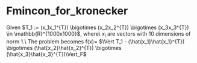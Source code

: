 # Fmincon_for_kronecker

Given $T_1 $:=$ (x_1x_1^{T}) \bigotimes (x_2x_2^{T}) \bigotimes (x_3x_3^{T}) \in \mathbb{R}^{1000x1000}$, where\\ 
$x_i$ are vectors with 10 dimensions of norm 1.\\
The problem becomes f(x)= $\Vert T_1 -  (\hat{x_1}\hat{x_1}^{T}) \bigotimes (\hat{x_2}\hat{x_2}^{T}) \bigotimes (\hat{x_3}\hat{x_3}^{T})\Vert_F$
